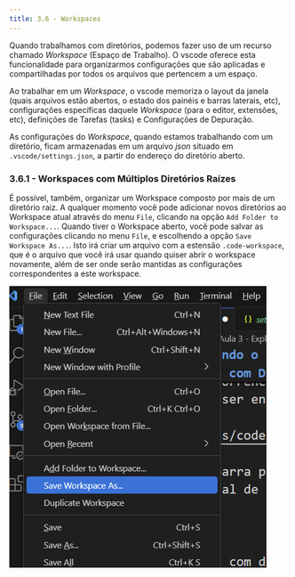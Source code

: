 ```yaml
---
title: 3.6 - Workspaces
---
```


Quando trabalhamos com diretórios, podemos fazer uso de um recurso chamado _Workspace_ (Espaço de Trabalho). O vscode oferece esta funcionalidade para organizarmos configurações que são aplicadas e compartilhadas por todos os arquivos que pertencem a um espaço.

Ao trabalhar em um _Workspace_, o vscode memoriza o layout da janela (quais arquivos estão abertos, o estado dos painéis e barras laterais, etc), configurações específicas daquele _Workspace_ (para o editor, extensões, etc), definições de Tarefas (tasks) e Configurações de Depuração.

As configurações do _Workspace_, quando estamos trabalhando com um diretório, ficam armazenadas em um arquivo _json_ situado em `.vscode/settings.json`, a partir do endereço do diretório aberto.

### 3.6.1 - Workspaces com Múltiplos Diretórios Raízes

É possível, também, organizar um Workspace composto por mais de um diretório raiz. A qualquer momento você pode adicionar novos diretórios ao Workspace atual através do menu `File`, clicando na opção `Add Folder to Workspace...`. Quando tiver o Workspace aberto, você pode salvar as configurações clicando no menu `File`, e escolhendo a opção `Save Workspace As...`. Isto irá criar um arquivo com a estensão `.code-workspace`, que é o arquivo que você irá usar quando quiser abrir o workspace novamente, além de ser onde serão mantidas as configurações correspondentes a este workspace.

![image](../../imagens/vscode-workspaces.png)
